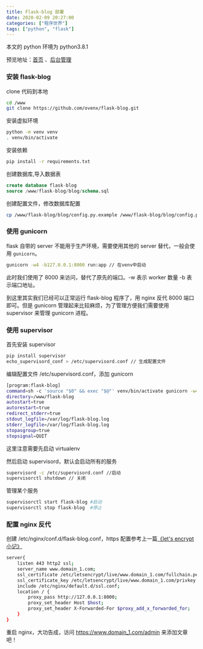 ```yaml
---
title: Flask-blog 部署
date: 2020-02-09 20:27:00
categories: ["程序世界"]
tags: ["python", "flask"]
---
```


本文的 python 环境为 python3.8.1

预览地址：[首页](https://flask-blog.ovenx.cn/) 、[后台管理](https://flask-blog.ovenx.cn/admin)

### 安装 flask-blog
clone 代码到本地
```bash
cd /www
git clone https://github.com/ovenx/flask-blog.git
```

安装虚拟环境
```bash
python -m venv venv
. venv/bin/activate
```

安装依赖
```bash
pip install -r requirements.txt
```

创建数据库,导入数据表
```sql
create database flask-blog
source /www/flask-blog/blog/schema.sql
```

创建配置文件，修改数据库配置

```bash
cp /www/flask-blog/blog/config.py.example /www/flask-blog/blog/config.py
```

### 使用 gunicorn
flask 自带的 server 不能用于生产环境，需要使用其他的 server 替代，一般会使用 `gunicorn`。
```bash
gunicorn -w4 -b127.0.0.1:8000 run:app // 在venv中启动
```
此时我们使用了 8000 来访问，替代了原先的端口。-w 表示 worker 数量 -b 表示端口地址。



到这里其实我们已经可以正常运行 flask-blog 程序了，用 nginx 反代 8000 端口即可。但是 gunicorn 管理起来比较麻烦，为了管理方便我们需要使用 supervisor 来管理 gunicorn 进程。

### 使用 supervisor
首先安装 supervisor
```bash
pip install supervisor
echo_supervisord_conf > /etc/supervisord.conf // 生成配置文件
```
编辑配置文件 /etc/supervisord.conf，添加 gunicorn
```bash
[program:flask-blog]
command=sh -c 'source "$0" && exec "$@"' venv/bin/activate gunicorn -w4 -b 127.0.0.1:8000 run:app
directory=/www/flask-blog
autostart=true
autorestart=true
redirect_stderr=true
stdout_logfile=/var/log/flask-blog.log
stderr_logfile=/var/log/flask-blog.log
stopasgroup=true
stopsignal=QUIT
```
这里注意需要先启动 virtualenv


然后启动 supervisord，默认会启动所有的服务
```bash
supervisord -c /etc/supervisord.conf //启动
supervisorctl shutdown // 关闭
```


管理某个服务
```bash
supervisorctl start flask-blog #启动
supervisorctl stop flask-blog  #停止
```

### 配置 nginx 反代
创建 /etc/nginx/conf.d/flask-blog.conf，https 配置参考上一篇[《let's encrypt 小记》](/2017/10/12/let's-encrypt/)

```bash
server{
    listen 443 http2 ssl;
    server_name www.domain_1.com;
    ssl_certificate /etc/letsencrypt/live/www.domain_1.com/fullchain.pem;
    ssl_certificate_key /etc/letsencrypt/live/www.domain_1.com/privkey.pem;
    include /etc/nginx/default.d/ssl.conf;
    location / {
        proxy_pass http://127.0.0.1:8000;
        proxy_set_header Host $host;
        proxy_set_header X-Forwarded-For $proxy_add_x_forwarded_for;
    }
}
```
重启 nginx，大功告成，访问 https://www.domain_1.com/admin 来添加文章吧！